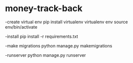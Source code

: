 # money-track-back
-create virtual env
pip install virtualenv 
virtualenv env
source env/bin/activate

-install
pip install -r requirements.txt

-make migrations
python manage.py makemigrations

-runserver
python manage.py runserver